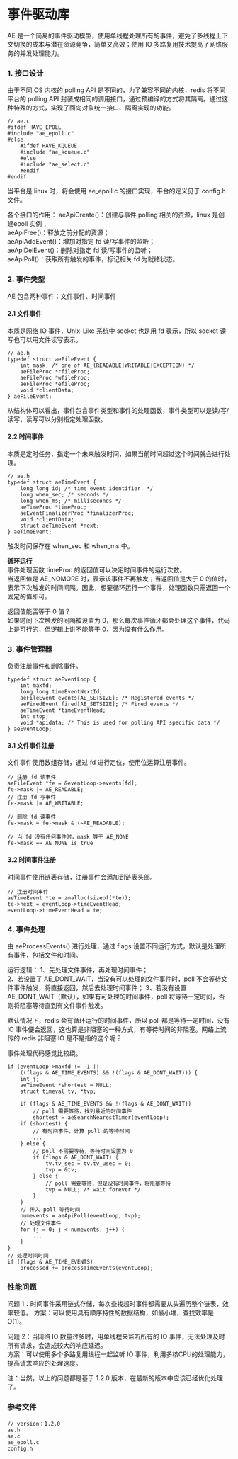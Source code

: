 # 事件驱动库

AE 是一个简易的事件驱动模型，使用单线程处理所有的事件，避免了多线程上下文切换的成本与潜在资源竞争，简单又高效；使用 IO 多路复用技术提高了网络服务的并发处理能力。

### 1. 接口设计
由于不同 OS 内核的 polling API 是不同的，为了兼容不同的内核，redis 将不同平台的 polling API 封装成相同的调用接口，通过预编译的方式将其隔离。通过这种特殊的方式，实现了面向对象统一接口、隔离实现的功能。
```
// ae.c
#ifdef HAVE_EPOLL
#include "ae_epoll.c"
#else
    #ifdef HAVE_KQUEUE
    #include "ae_kqueue.c"
    #else
    #include "ae_select.c"
    #endif
#endif
```
当平台是 linux 时，将会使用 ae_epoll.c 的接口实现，平台的定义见于 config.h 文件。   

各个接口的作用：
aeApiCreate()：创建与事件 polling 相关的资源，linux 是创建epoll 实例；   
aeApiFree()：释放之前分配的资源；   
aeApiAddEvent()：增加对指定 fd 读/写事件的监听；  
aeApiDelEvent()：删除对指定 fd 读/写事件的监听；  
aeApiPoll()：获取所有触发的事件，标记相关 fd 为就绪状态。  

### 2. 事件类型
AE 包含两种事件：文件事件、时间事件    

#### 2.1 文件事件   
本质是网络 IO 事件，Unix-Like 系统中 socket 也是用 fd 表示，所以 socket 读写也可以用文件读写表示。
```
// ae.h
typedef struct aeFileEvent {
    int mask; /* one of AE_(READABLE|WRITABLE|EXCEPTION) */
    aeFileProc *rfileProc;
    aeFileProc *wfileProc;
    aeFileProc *efileProc;
    void *clientData;
} aeFileEvent;
```
从结构体可以看出，事件包含事件类型和事件的处理函数，事件类型可以是读/写/读写，读写可以分别指定处理函数。

#### 2.2 时间事件  
本质是定时任务，指定一个未来触发时间，如果当前时间超过这个时间就会进行处理。
```
// ae.h
typedef struct aeTimeEvent {
    long long id; /* time event identifier. */
    long when_sec; /* seconds */
    long when_ms; /* milliseconds */
    aeTimeProc *timeProc;
    aeEventFinalizerProc *finalizerProc;
    void *clientData;
    struct aeTimeEvent *next;
} aeTimeEvent;
```
触发时间保存在 when_sec 和 when_ms 中。   

**循环运行**    
事件处理函数 timeProc 的返回值可以决定时间事件的运行次数。    
当返回值是 AE_NOMORE 时，表示该事件不再触发；当返回值是大于 0 的值时，表示下次触发的时间间隔。因此，想要循环运行一个事件，处理函数只需返回一个固定的值即可。

返回值能否等于 0 值？   
如果时间下次触发的间隔被设置为 0，那么每次事件循环都会处理这个事件，代码上是可行的，但逻辑上讲不能等于 0，因为没有什么作用。

### 3. 事件管理器
负责注册事件和删除事件。
```
typedef struct aeEventLoop {
    int maxfd;
    long long timeEventNextId;
    aeFileEvent events[AE_SETSIZE]; /* Registered events */
    aeFiredEvent fired[AE_SETSIZE]; /* Fired events */
    aeTimeEvent *timeEventHead;
    int stop;
    void *apidata; /* This is used for polling API specific data */
} aeEventLoop;
```

#### 3.1 文件事件注册
文件事件使用数组存储，通过 fd 进行定位，使用位运算注册事件。
```
// 注册 fd 读事件
aeFileEvent *fe = &eventLoop->events[fd];
fe->mask |= AE_READABLE;
// 注册 fd 写事件
fe->mask |= AE_WRITABLE;

// 删除 fd 读事件
fe->mask = fe->mask & (~AE_READABLE);

// 当 fd 没有任何事件时，mask 等于 AE_NONE
fe->mask == AE_NONE is true
```

#### 3.2 时间事件注册
时间事件使用链表存储，注册事件会添加到链表头部。
```
// 注册时间事件
aeTimeEvent *te = zmalloc(sizeof(*te));
te->next = eventLoop->timeEventHead;
eventLoop->timeEventHead = te;
```

### 4. 事件处理
由 aeProcessEvents() 进行处理，通过 flags 设置不同运行方式，默认是处理所有事件，包括文件和时间。   

运行逻辑：
1、先处理文件事件，再处理时间事件；   
2、若设置了 AE_DONT_WAIT，当没有可以处理的文件事件时，poll 不会等待文件事件触发，将直接返回，然后去处理时间事件；
3、若没有设置 AE_DONT_WAIT（默认），如果有可处理的时间事件，poll 将等待一定时间，否则将阻塞等待直到有文件事件触发。    

默认情况下，redis 会有循环运行的时间事件，所以 poll 都是等待一定时间，没有 IO 事件便会返回，这也算是非阻塞的一种方式，有等待时间的非阻塞。网络上流传的 redis 非阻塞 IO 是不是指的这个呢？    

事件处理代码感觉比较绕。
```
if (eventLoop->maxfd != -1 ||
    ((flags & AE_TIME_EVENTS) && !(flags & AE_DONT_WAIT))) {
    int j;
    aeTimeEvent *shortest = NULL;
    struct timeval tv, *tvp;

    if (flags & AE_TIME_EVENTS && !(flags & AE_DONT_WAIT))
        // poll 需要等待，找到最近的时间事件
        shortest = aeSearchNearestTimer(eventLoop);
    if (shortest) {
        // 有时间事件，计算 poll 的等待时间
        ...
    } else {
        // poll 不需要等待，等待时间设置为 0
        if (flags & AE_DONT_WAIT) {
            tv.tv_sec = tv.tv_usec = 0;
            tvp = &tv;
        } else {
            // poll 需要等待，但是没有时间事件，将阻塞等待
            tvp = NULL; /* wait forever */
        }
    }
    // 传入 poll 等待时间
    numevents = aeApiPoll(eventLoop, tvp);
    // 处理文件事件
    for (j = 0; j < numevents; j++) {
        ...
    }
}
// 处理时间时间
if (flags & AE_TIME_EVENTS)
    processed += processTimeEvents(eventLoop);

```

### 性能问题
问题 1：时间事件采用链式存储，每次查找超时事件都需要从头遍历整个链表，效率较低。
方案：可以使用具有顺序特性的数据结构，如最小堆，查找效率是 O(1)。

问题 2：当网络 IO 数量过多时，用单线程来监听所有的 IO 事件，无法处理及时所有请求，会造成较大的响应延迟。   
方案：可以使用多个多路复用线程一起监听 IO 事件，利用多核CPU的处理能力，提高请求响应的处理速度。    

注：当然，以上的问题都是基于 1.2.0 版本，在最新的版本中应该已经优化处理了。

### 参考文件
```
// version：1.2.0
ae.h
ae.c
ae_epoll.c
config.h
```